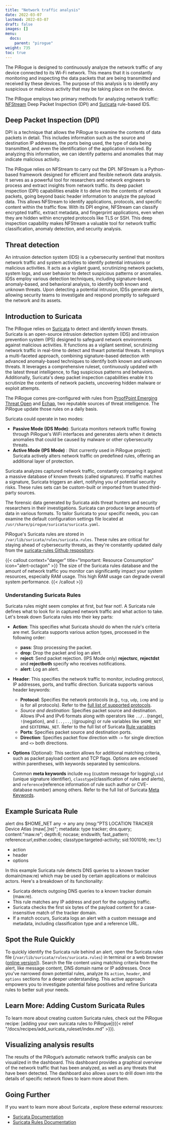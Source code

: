 ```yaml
---
title: "Network traffic analysis"
date: 2022-03-07
lastmod: 2022-03-07
draft: false
images: []
menu:
  docs:
    parent: "pirogue"
weight: 735
toc: true
---
```


The PiRogue is designed to continuously analyze the network traffic of any device connected to its Wi-Fi network. This means that it is constantly monitoring and inspecting the data packets that are being transmitted and received by these devices. The purpose of this analysis is to identify any suspicious or malicious activity that may be taking place on the device.


The PiRogue employs two primary methods for analyzing network traffic: [NFStream](https://www.nfstream.org/) Deep Packet Inspection (DPI) and [Suricata](https://suricata.io/) rule-based IDS.


## Deep Packet Inspection (DPI)
DPI is a technique that allows the PiRogue to examine the contents of data packets in detail. This includes information such as the source and destination IP addresses, the ports being used, the type of data being transmitted, and even the identification of the application involved. By analyzing this information, we can identify patterns and anomalies that may indicate malicious activity.

The PiRogue relies on NFStream to carry out the DPI. NFStream is a Python-based framework designed for efficient and flexible network data analysis. It serves as a powerful tool for researchers and network engineers to process and extract insights from network traffic. Its deep packet inspection (DPI) capabilities enable it to delve into the contents of network packets, going beyond basic header information to analyze the payload data. This allows NFStream to identify applications, protocols, and specific content within the traffic flow. With its DPI engine, NFStream can classify encrypted traffic, extract metadata, and fingerprint applications, even when they are hidden within encrypted protocols like TLS or SSH. This deep inspection capability makes NFStream a valuable tool for network traffic classification, anomaly detection, and security analysis.


## Threat detection
An intrusion detection system (IDS) is a cybersecurity sentinel that monitors network traffic and system activities to identify potential intrusions or malicious activities. It acts as a vigilant guard, scrutinizing network packets, system logs, and user behavior to detect suspicious patterns or anomalies. IDSs employ various detection techniques, including signature-based, anomaly-based, and behavioral analysis, to identify both known and unknown threats. Upon detecting a potential intrusion, IDSs generate alerts, allowing security teams to investigate and respond promptly to safeguard the network and its assets.


## Introduction to Suricata 
The PiRogue relies on [Suricata](https://suricata.io) to detect and identify known threats. Suricata is an open-source intrusion detection system (IDS) and intrusion prevention system (IPS) designed to safeguard network environments against malicious activities. It functions as a vigilant sentinel, scrutinizing network traffic in real-time to detect and thwart potential threats. It employs a multi-faceted approach, combining signature-based detection with advanced anomaly-based techniques to identify both known and unknown threats. It leverages a comprehensive ruleset, continuously updated with the latest threat intelligence, to flag suspicious patterns and behaviors. Additionally, Suricata's deep packet inspection capabilities enable it to scrutinize the contents of network packets, uncovering hidden malware or exploit attempts.

The PiRogue comes pre-configured with rules from [ProofPoint Emerging Threat Open](https://community.emergingthreats.net/t/frequently-asked-questions/56) and [Echap](https://github.com/AssoEchap/stalkerware-indicators), two reputable sources of threat intelligence. The PiRogue update those rules on a daily basis.

Suricata could operate in two modes: 
* **Passive Mode (IDS Mode)**: Suricata monitors network traffic flowing through PiRogue's WiFi interfaces and generates alerts when it detects anomalies that could be caused by  malware or other cybersecurity threats. 
* **Active Mode (IPS Mode)** : (Not currently used in PiRogue project): Suricata actively alters network traffic on predefined rules, offering an additional layer of protection.

Suricata analyzes captured network traffic, constantly comparing it against a massive database of known threats (called signatures). If traffic matches a signature, Suricata triggers an alert, notifying you of potential security risks. These rules sets can be custom-built or imported from trusted third-party sources.  

The forensic data generated by Suricata aids threat hunters and security researchers in their investigations. Suricata can produce large amounts of data in various formats. To tailor Suricata to your specific needs, you can examine the default configuration settings file located at `/usr/share/pirogue/suricata/suricata.yaml`.

PiRogue's Suricata rules are stored in `/var/lib/suricata/rules/suricata.rules`. These rules are critical for staying ahead of cybersecurity threats, as they're constantly updated daily from the [suricata-rules Github respository](https://github.com/PiRogueToolSuite/suricata-rules).

{{< callout context="danger" title="Important: Resource Consumption" icon="alert-octagon" >}}
The size of the Suricata rules database and the amount of network traffic you monitor can significantly impact your system resources, especially RAM usage. This high RAM usage can degrade overall system performance.
{{< /callout >}}

### Understanding Suricata Rules 

Suricata rules might seem complex at first, but fear not!. A Suricata rule defines what to look for in captured network traffic and what action to take. Let's break down Suricata rules into their key parts:

* **Action**: This specifies what Suricata should do when the rule's criteria are met. Suricata supports various action types, processed in the following order:
  * **pass**:  Stop processing the packet. 
  * **drop**:  Drop the packet and log an alert. 
  * **reject**: Send packet rejection. (IPS Mode only) **rejectsrc**, **rejectdst** and **rejectboth** specify who receives notifications.
  * **alert**: Log an alert. 

* **Header**: This specifies the network traffic to monitor, including protocol, IP addresses, ports, and traffic direction.
  Suricata supports various header keywords:
    * **Protocol**: Specifies the network protocols (e.g., `tcp`, `udp`, `icmp` and `ip` is for all protocols). Refer to the [full list of supported protocols](https://docs.suricata.io/en/latest/rules/intro.html#protocol).
    * *Source and destination*: Specifies packet source and destination. Allows IPv4 and IPv6 formats along with operators like `../..`(range), `!`(negation), and `[..,..,]`(grouping) or rule variables like `$HOME_NET` and `$EXTERNAL_NET`. Refer to the full list of Suricata [Rule variables](https://docs.suricata.io/en/latest/configuration/suricata-yaml.html#suricata-yaml-rule-vars)
    * **Ports**: Specifies packet source and destination ports. 
    * **Direction**: Specifies packet flow direction with `->` for single direction and `<>` both directions.


* **Options** (Optional): This section allows for additional matching criteria, such as packet payload content and TCP flags. Options are enclosed within parentheses, with keywords separated by semicolons. 

  Common **meta keywords** include `msg` (custom message for logging),`sid` (unique signature identifier), `classtype`(classification of rules and alerts), and `reference`(reference information of rule such author or CVE-database number) among others. Refer to the full list of Suricata [Meta Keywords](https://docs.suricata.io/en/latest/rules/meta.html#).

## Example Suricata Rule

<span class="text-danger font-monospace">alert</span>
<span class="text-primary font-monospace">dns $HOME_NET any -> any any</span>
<span class="text-info font-monospace">(msg:"PTS LOCATION TRACKER Device Atlas (maw[.]re)"; metadata: type tracker; dns.query; content:"maw.re"; depth:6; nocase; endswith; fast_pattern; reference:url,esther.codes; classtype:targeted-activity; sid:1001016; rev:1;)</span>

<ul class="d-flex flex-row">
<li class="text-danger m-3">action</li>
<li class="text-primary m-3">header</li>
<li class="text-info m-3">options</li>
</ul>

In this example Suricata rule detects DNS queries to a known tracker domain(maw.re) which may be used by certain applications or malicious actors. Here's a breakdown of its functionality:

* Suricata detects outgoing DNS queries to a known tracker domain (maw.re).
* This rule matches any IP address and port for the outgoing traffic.
* Suricata checks the first six bytes of the payload content for a case-insensitive match of the tracker domain.
* If a match occurs, Suricata logs an alert with a custom message and metadata, including classification type and a reference URL.

## Spot the Rule Quickly 

To quickly identify the Suricata rule behind an alert, open the Suricata rules file (`/var/lib/suricata/rules/suricata.rules`) in terminal or a web browser ([online version](https://github.com/PiRogueToolSuite/suricata-rules/blob/main/suricata.rules)]). Search the file content using matching criteria from the alert, like message content, DNS domain name or IP addresses. Once you've narrowed down potential rules, analyze its `action`, `header`, and `options` sections for a deeper understanding. This active approach empowers you to investigate potential false positives and refine Suricata rules to better suit your needs.

## Learn More: Adding Custom Suricata Rules

To learn more about creating custom Suricata rules, check out the PiRogue recipe: [adding your own suricata rules to PiRogue]({{< relref "/docs/recipes/add_suricata_ruleset/index.md" >}}). 

## Visualizing analysis results
The results of the PiRogue’s automatic network traffic analysis can be visualized in the dashboard. This dashboard provides a graphical overview of the network traffic that has been analyzed, as well as any threats that have been detected. The dashboard also allows users to drill down into the details of specific network flows to learn more about them.

## Going Further 

If you want to learn more about Suricata , explore these external resources: 

* [Suricata Documentation](https://docs.suricata.io)
* [Suricata Rules Documentation](https://docs.suricata.io/en/suricata-6.0.0/rules/intro.html)
